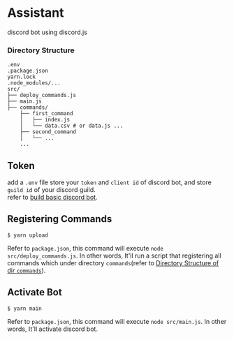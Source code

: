 # Assistant
discord bot using discord.js

### Directory Structure
```plain
.env
.package.json
yarn.lock
.node_modules/...
src/
├── deploy_commands.js
├── main.js
├── commands/
    ├── first_command
    │   ├── index.js
    │   └── data.csv # or data.js ...
    ├── second_command
    │   └── ...
    ...
```

## Token
add a `.env` file store your `token` and `client id` of discord bot, and store `guild id` of your discord guild.  
refer to [build basic discord bot](https://youtu.be/-oBSz4MZC6Q?si=IbbbM3TPUqgt0J-s).

## Registering Commands
```palin
$ yarn upload
```
Refer to `package.json`, this command will execute `node src/deploy_commands.js`. In other words, It'll run a script that registering all commands which under directory `commands`(refer to [Directory Structure of dir `commands`](src/commands/readme.md)).

## Activate Bot
```palin
$ yarn main
```
Refer to `package.json`, this command will execute `node src/main.js`. In other words, It'll activate discord bot. 